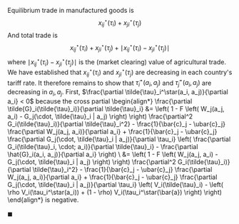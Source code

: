 Equilibrium trade in manufactured goods is 
$$
x_{ij}^\star(\tau_i) + x_{ji}^\star(\tau_j)
$$
And total trade is 
$$
x_{ij}^\star(\tau_i) + x_{ji}^\star(\tau_j) + \mid x_{ij}^\star(\tau_i) - x_{ji}^\star(\tau_j) \mid
$$
where $\mid x_{ij}^\star(\tau_i) - x_{ji}^\star(\tau_j) \mid$ is the (market clearing) value of agricultural trade. We have established that $x_{ij}^\star(\tau_i)$ and $x_{ji}^\star(\tau_j)$ are decreasing in each country's tariff rate. It therefore remains to show that $\tilde{\tau}_i^\star(a_i, a_j)$ and $\tilde{\tau}_j^\star(a_i, a_j)$ are decreasing in $a_i, a_j$. First, $\frac{\partial \tilde{\tau}_i^\star(a_i, a_j)}{\partial a_i} < 0$ because the cross partial
\begin{align*}
\frac{\partial \tilde{G}_i(\tilde{\tau}_i)}{\partial \tilde{\tau}_i} &= \left( 1 - F \left( W_j(a_j, a_i) - G_j(\cdot, \tilde{\tau}_i | a_j) \right) \right) \frac{\partial^2 G_i(\tilde{\tau}_i)}{\partial \tilde{\tau}_i^2} - \frac{1}{\bar{c}_j - \ubar{c}_j} \frac{\partial W_j(a_j, a_i)}{\partial a_i} + \frac{1}{\bar{c}_j - \ubar{c}_j} \frac{\partial G_j(\cdot, \tilde{\tau}_i | a_j)}{\partial \tau_i} \left( \frac{\partial G_i(\tilde{\tau}_i, \cdot; a_i)}{\partial \tilde{\tau}_i} - \frac{\partial \hat{G}_i(a_i, a_j)}{\partial a_i} \right) \\
&= \left( 1 - F \left( W_j(a_j, a_i) - G_j(\cdot, \tilde{\tau}_i | a_j) \right) \right) \frac{\partial^2 G_i(\tilde{\tau}_i)}{\partial \tilde{\tau}_i^2} - \frac{1}{\bar{c}_j - \ubar{c}_j} \frac{\partial W_j(a_j, a_i)}{\partial a_i} + \frac{1}{\bar{c}_j - \ubar{c}_j} \frac{\partial G_j(\cdot, \tilde{\tau}_i | a_j)}{\partial \tau_i} \left( V_i(\tilde{\tau}_i) - \left( \rho V_i(\tau_i^\star(a_i)) + (1 - \rho) V_i(\tau_i^\star(\bar{a}) \right) \right)
\end{align*}
is negative. 


$\blacksquare$